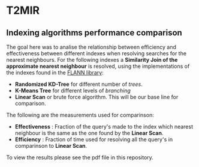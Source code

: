# T2MIR
## Indexing algorithms performance comparison

The goal here was to analise the relationship between efficiency and effectiveness between different indexes when resolving searches for the nearest neighbours.
For the following indexes a **Similarity Join of the approximate nearest neighbour** is resolved, using the implementations of the indexes found in the [FLANN library](https://github.com/mariusmuja/flann):
 
 - **Randomized KD-Tree** for different number of *trees*.
 - **K-Means Tree** for different levels of *branching*
 - **Linear Scan** or brute force algorithm. This will be our base line for comparison.
 
The following are the measurements used for comparinson:

 - **Effectiveness** : Fraction of the query's made to the index which nearest neighbour is the same as the one found by the **Linear Scan**.
 - **Efficiency** : Fraction of time used for resolving all the query's in comparinson to **Linear Scan**.
 
To view the results please see the pdf file in this repository.